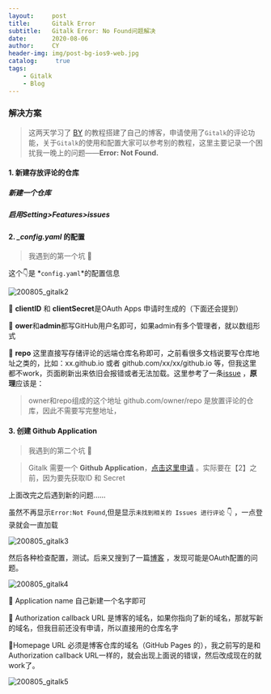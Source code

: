 ```yaml
---
layout:     post
title:      Gitalk Error
subtitle:   Gitalk Error: No Found问题解决
date:       2020-08-06
author:     CY
header-img: img/post-bg-ios9-web.jpg
catalog: 	 true
tags:
    - Gitalk
    - Blog
---
```




### 解决方案

> 这两天学习了 [BY](https://github.com/qiubaiying/qiubaiying.github.io) 的教程搭建了自己的博客，申请使用了`Gitalk`的评论功能，关于`Gitalk`的使用和配置大家可以参考别的教程，这里主要记录一个困扰我一晚上的问题——**Error: Not Found.**


#### 1. 新建存放评论的仓库

##### 新建一个仓库

##### 启用Setting>Features>issues

#### 2. *_config.yaml* 的配置 

> 我遇到的第一个坑 🚩

这个👇是 *`config.yaml`*的配置信息

![200805_gitalk2](https://i.loli.net/2020/08/06/FrLk13bHtlsahK5.png)


📕 **clientID** 和 **clientSecret**是OAuth Apps 申请时生成的（下面还会提到）

📕 **ower**和**admin**都写GitHub用户名即可，如果admin有多个管理者，就以数组形式

📕 **repo** 这里直接写存储评论的远端仓库名称即可，之前看很多文档说要写仓库地址之类的，比如：xx.github.io 或者 github.com/xx/xx/github.io 等，但我这里都不work，页面刷新出来依旧会报错或者无法加载。这里参考了一条[issue](https://github.com/gitalk/gitalk/issues/379) ，**原理**应该是：

> owner和repo组成的这个地址 github.com/owner/repo 是放置评论的仓库，因此不需要写完整地址，



#### 3. 创建 Github Application

> 我遇到的第二个坑 🚩

> Gitalk 需要一个 **Github Application**，[点击这里申请](https://github.com/settings/applications/new) 。实际要在【2】之前，因为要先获取ID 和 Secret

上面改完之后遇到新的问题……

虽然不再显示`Error:Not Found`,但是显示`未找到相关的 Issues 进行评论` 👇 ，一点登录就会一直加载

![200805_gitalk3](https://i.loli.net/2020/08/06/AwKvPCQJNX1Wm7p.png)

然后各种检查配置，测试。后来又搜到了一篇[博客](https://blog.csdn.net/qing_gee/article/details/100133060) ，发现可能是OAuth配置的问题。

![200805_gitalk4](https://i.loli.net/2020/08/06/mTeiQWr7X92KL35.png)

📕 Application name 自己新建一个名字即可

📕 Authorization callback URL 是博客的域名，如果你指向了新的域名，那就写新的域名，但我目前还没有申请，所以直接用的仓库名字

📕Homepage URL 必须是博客仓库的域名（GitHub Pages 的），我之前写的是和Authorization callback URL一样的，就会出现上面说的错误，然后改成现在的就work了。


![200805_gitalk5](https://i.loli.net/2020/08/06/wVFPxub6iMKmn1t.png)


